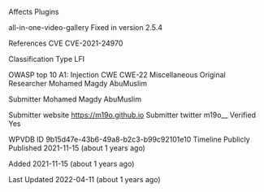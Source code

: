 Affects Plugins

all-in-one-video-gallery
Fixed in version 2.5.4

References
CVE
CVE-2021-24970

Classification
Type
LFI 

OWASP top 10
A1: Injection
CWE
CWE-22
Miscellaneous
Original Researcher
Mohamed Magdy AbuMuslim 

Submitter
Mohamed Magdy AbuMuslim 

Submitter website
https://m19o.github.io
Submitter twitter
m19o__
Verified
Yes 

WPVDB ID
9b15d47e-43b6-49a8-b2c3-b99c92101e10
Timeline
Publicly Published
2021-11-15 (about 1 years ago)

Added
2021-11-15 (about 1 years ago)

Last Updated
2022-04-11 (about 1 years ago)
